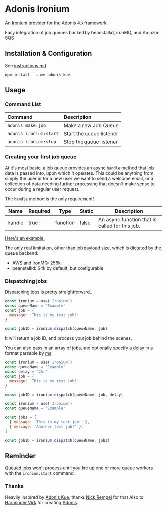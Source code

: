 # Adonis Ironium

An [Ironium](https://github.com/assaf/ironium) provider for the Adonis 4.x framework.

Easy integration of job queues backed by beanstalkd, ironMQ, and Amazon SQS

## Installation & Configuration

See [instructions.md](instructions.md)

```
npm install --save adonis-kue
```

## Usage

### Command List
Command                 | Description
:-----------------------|:-----------
 `adonis make:job`      | Make a new Job Queue
 `adonis ironium:start` | Start the queue listener
 `adonis ironium:stop`  | Stop the queue listener

### Creating your first job queue

At it's most basic, a job queue provides an async `handle` method that job data is passed into, upon which it
operates.  This could be anything from simply the user id for a new user we want to send a welcome email,
or a collection of data needing further processing that doesn't make sense to occur during a regular
user request. 

The `handle` method is the only requirement! 

| Name        | Required | Type      | Static | Description                                           |
|-------------|----------|-----------|--------|-------------------------------------------------------|
| handle      | true     | function  | false  | An async function that is called for this job.        |

[Here's an example.](examples/app/Jobs/Example.js)

The only real limitation, other than job payload size, which is dictated by the queue backend:
- AWS and IronMQ: 256k
- beanstalkd: 64k by default, but configurable

### Dispatching jobs

Dispatching jobs is pretty straightforward...

```javascript
const ironium = use('Ironium')
const queueName = 'Example'
const job = {
  message: 'This is my test job!'
}

const jobID = ironium.dispatch(queueName, job)
```

It will return a job ID, and process your job behind the scenes. 

You can also pass in an array of jobs, and optionally specify a delay in a format parsable by [ms](https://github.com/zeit/ms):

```javascript
const ironium = use('Ironium')
const queueName = 'Example'
const delay = '2hr'
const job = {
  message: 'This is my test job!'
}

const jobID = ironium.dispatch(queueName, job, delay)
```

```javascript
const ironium = use('Ironium')
const queueName = 'Example'

const jobs = [
  { message: 'This is my test job!' },
  { message: 'Another test job!' },
]

const jobID = ironium.dispatch(queueName, jobs)
```

## Reminder
Queued jobs won't process until you fire up one or more queue workers with the `ironium:start` command.

### Thanks
Heavily inspired by [Adonis Kue](https://github.com/nrempel/adonis-kue), thanks [Nick Rempel](https://github.com/nrempel) for that
Also to [Harminder Virk](http://github.com/thetutlage) for creating [Adonis](https://adonisjs.com/).